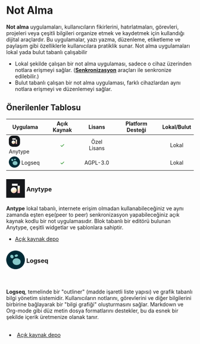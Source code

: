 <!-- NOTLAR
 - Bu kategoride lokal ve bulut tabanlı not alma uygulamaları ayrı ayrı eklenebilir- tek bir tabloda belirtilebilir ancak lokal ve bulut tabanlı not alma uygulamalarının farkı anlatılmalıdır.
 - Tablo eklemeyi unutmayın
 - Uygun görseller eklemeyi unutmayın.
 - İçerik kuralları ve ekleme yapmak sayfalarını ziyaret edebilirsiniz -->

# Not Alma

**Not alma** uygulamaları, kullanıcıların fikirlerini, hatırlatmaları, görevleri, projeleri veya çeşitli bilgileri organize etmek ve kaydetmek için kullandığı dijital araçlardır. Bu uygulamalar, yazı yazma, düzenleme, etiketleme ve paylaşım gibi özelliklerle kullanıcılara pratiklik sunar. Not alma uygulamaları lokal yada bulut tabanlı çalışabilir

- Lokal şekilde çalışan bir not alma uygulaması, sadece o cihaz üzerinden notlara erişmeyi sağlar. ([**Senkronizasyon**](https://guvendekal.org/#/senkronizasyon) araçları ile senkronize edilebilir.)
- Bulut tabanlı çalışan bir not alma uygulaması, farklı cihazlardan aynı notlara erişmeyi ve düzenlemeyi sağlar.

## Önerilenler Tablosu

| Uygulama | Açık Kaynak | Lisans      | Platform Desteği                                                        | Lokal/Bulut |
|----------|:-------------:|:-------------:|:-------------------------------------------------------------------------:|:-------------:|
| <span style="display: inline-block; vertical-align: middle;"><img src="docs/images/anytype.png" alt="Anytype" style="width: 30px; height: 30px; border-radius: 10px;"> </span> <span style="display: inline-block; vertical-align: middle;"> Anytype | <span style="color: green;">✓</span> | Özel Lisans | <i class="fa-brands fa-windows"></i> <i class="fa-brands fa-apple"></i> <i class="fa-brands fa-linux"></i> <i class="fa-brands fa-android"></i> <i class="fa-brands fa-app-store-ios"></i> | Lokal |
| <span style="display: inline-block; vertical-align: middle;"><img src="docs/images/logseq-icon.png" alt="logseq" style="width: 30px; height: 30px;"> </span> <span style="display: inline-block; vertical-align: middle;">  Logseq | <span style="color: green;">✓</span> | AGPL-3.0 | <i class="fa-brands fa-windows"></i> <i class="fa-brands fa-apple"></i> <i class="fa-brands fa-linux"></i> <i class="fa-brands fa-android"></i> <i class="fa-brands fa-app-store-ios"></i> | Lokal |

### <span style="display: inline-block; vertical-align: middle;"><img src="docs/images/anytype.png" alt="Anytype" style="width: 50px; height: 50px;"> </span> <span style="display: inline-block; vertical-align: middle;"> Anytype

**Antype** lokal tabanlı, internete erişim olmadan kullanabileceğiniz ve aynı zamanda eşten eşe(peer to peer) senkronizasyon yapabileceğiniz açık kaynak kodlu bir not uygulamasıdır. Blok tabanlı bir editörü bulunan Anytype, çeşitli widgetlar ve şablonlara sahiptir.

- [Açık kaynak depo](https://github.com/anyproto/anytype-ts)


### <span style="display: inline-block; vertical-align: middle;"><img src="docs/images/logseq-icon.png" alt="logseq" style="width: 50px; height: 50px;"> </span> <span style="display: inline-block; vertical-align: middle;"> Logseq <a href="https://logseq.com/" target="_blank" style="text-decoration: none; color: inherit; margin-left: 5px;">

**Logseq**, temelinde bir "outliner" (madde işaretli liste yapısı) ve grafik tabanlı bilgi yönetim sistemidir. Kullanıcıların notlarını, görevlerini ve diğer bilgilerini birbirine bağlayarak bir "bilgi grafiği" oluşturmasını sağlar. Markdown ve Org-mode gibi düz metin dosya formatlarını destekler, bu da esnek bir şekilde içerik üretmenize olanak tanır.

- [Açık kaynak depo](https://github.com/logseq/logseq)